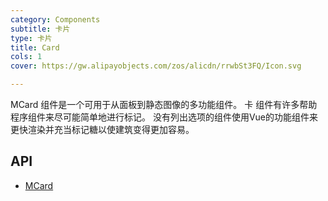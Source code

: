 ```yaml
---
category: Components
subtitle: 卡片
type: 卡片
title: Card
cols: 1
cover: https://gw.alipayobjects.com/zos/alicdn/rrwbSt3FQ/Icon.svg

---
```


MCard 组件是一个可用于从面板到静态图像的多功能组件。 卡 组件有许多帮助程序组件来尽可能简单地进行标记。 没有列出选项的组件使用Vue的功能组件来更快渲染并充当标记糖以使建筑变得更加容易。

## API

- [MCard](/docs/api/MCard)